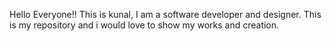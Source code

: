 Hello Everyone!! This is kunal, I am a software developer and designer.
This is my repository and i would love to show my works and creation. 
